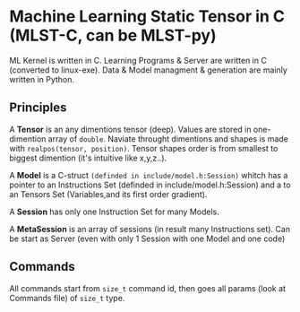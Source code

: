 # Machine Learning Static Tensor in C 	(MLST-C, can be MLST-py)

ML Kernel is written in C.
Learning Programs & Server are written in C (converted to linux-exe).
Data & Model managment & generation are mainly written in Python.

## Principles

A **Tensor** is an any dimentions tensor (deep). Values are stored in one-dimention array of ```double```. Naviate throught dimentions and shapes is made with ```realpos(tensor, position)```. Tensor shapes order is from smallest to biggest dimention (it's intuitive like x,y,z..).

A **Model** is a C-struct ```(definded in include/model.h:Session)``` whitch has a pointer to an Instructions Set (definded in include/model.h:Session) and a to an Tensors Set (Variables,and its first order gradient).

A **Session** has only one Instruction Set for many Models.

A **MetaSession** is an array of sessions (in result many Instructions set). Can be start as Server (even with only 1 Session with one Model and one code)

## Commands

All commands start from ```size_t``` command id, then goes all params (look at Commands file) of ```size_t``` type.
